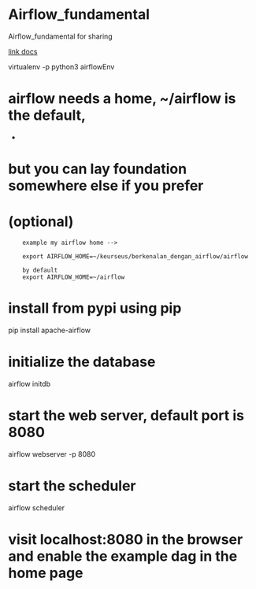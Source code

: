 # Airflow_fundamental
Airflow_fundamental for sharing

 [link docs](http://airflow.apache.org/)

virtualenv -p python3 airflowEnv

# airflow needs a home, ~/airflow is the default,
-
# but you can lay foundation somewhere else if you prefer
# (optional)

		example my airflow home --> 

		export AIRFLOW_HOME=~/keurseus/berkenalan_dengan_airflow/airflow
		
		by default
		export AIRFLOW_HOME=~/airflow


# install from pypi using pip
pip install apache-airflow

# initialize the database
airflow initdb

# start the web server, default port is 8080
airflow webserver -p 8080

# start the scheduler
airflow scheduler

# visit localhost:8080 in the browser and enable the example dag in the home page
